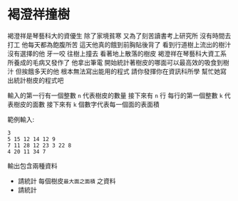 # 褐澄祥撞樹
褐澄祥是琴藝科大的資優生
除了家境貧寒
又為了刻苦讀書考上研究所
沒有時間去打工
他每天都為飽腹所苦
這天他真的餓到前胸貼後背了
看到行道樹上流出的樹汁
沒有選擇的他
牙一咬 往樹上撞去
看著地上散落的樹皮
褐澄祥在琴藝科大資工系所養成的毛病又發作了
他拿出筆電 開始統計著樹皮的哪面可以最高效的吸食到樹汁
但挨餓多天的他
根本無法寫出能用的程式
請你發揮你在資訊科所學
幫忙她寫出統計樹皮的程式吧

輸入的第一行有一個整數 `n`
代表樹皮的數量
接下來有 `n` 行
每行的第一個整數 `k` 代表樹皮的面數
接下來有 `k` 個數字代表每一個面的表面積

範例輸入:
```
3
5 15 12 14 12 9
7 11 28 12 23 3 22 8
4 20 11 34 7
```

輸出包含兩種資料
- 請統計 每個樹皮`最大面之面積` 之資料
- 請統計 



 


